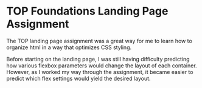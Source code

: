 <h1>TOP Foundations Landing Page Assignment</h1>
<p>The TOP landing page assignment was a great way for me to learn how to organize html in a way that optimizes CSS styling.</p>
<p>Before starting on the landing page, I was still having difficulty predicting how various flexbox parameters would change the layout of each container. However, as I worked my way through the assignment, it became easier to predict which flex settings would yield the desired layout.</p>